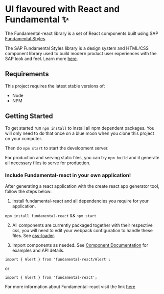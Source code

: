 # UI flavoured with React and Fundamental ✨

The Fundamental-react library is a set of React components built using SAP [Fundamental Styles](https://github.com/SAP/fundamental-styles).

The SAP Fundamental Styles library is a design system and HTML/CSS component library used to build modern product user experiences with the SAP look and feel. Learn more [here](https://github.com/SAP/fundamental-styles).

## Requirements

This project requires the latest stable versions of: 

- Node
- NPM 

## Getting Started

To get started run `npm install` to install all npm dependent packages. You will only need to do that once on a blue moon when you clone this project
on your computer.

Then do `npm start` to start the development server.

For production and serving static files, you can try `npm build` and it generate all necessary files to serve for production.

### Include Fundamental-react in your own application!

After generating a react application with the create react app generator tool, follow the steps below:

1. Install fundamental-react and all dependencies you require for your application.

`npm install fundamental-react` && `npm start`

2. All components are currently packaged together with their respective css, you will need to edit your webpack configuration to handle these files. 
See [css-loader](https://github.com/webpack-contrib/css-loader).

3. Import components as needed. See [Component Documentation](https://sap.github.io/fundamental-react/home) for examples and API details.

`import { Alert } from 'fundamental-react/Alert';`

or

`import { Alert } from 'fundamental-react';`

For more information about Fundamental-react visit the link [here](https://github.com/SAP/fundamental-react)
